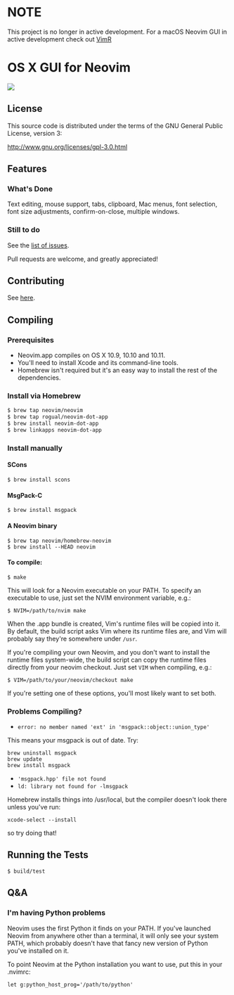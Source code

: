 # NOTE
This project is no longer in active development. For a macOS Neovim GUI in active development check out [VimR](https://github.com/qvacua/vimr)

# OS X GUI for Neovim

![](https://raw.githubusercontent.com/rogual/neovim-osx-gui/screenshots/1.png)


## License

This source code is distributed under the terms of the GNU General
Public License, version 3:

http://www.gnu.org/licenses/gpl-3.0.html

## Features

### What's Done

Text editing, mouse support, tabs, clipboard, Mac menus, font selection,
font size adjustments, confirm-on-close, multiple windows.

### Still to do

See the [list of issues](https://github.com/rogual/neovim-dot-app/issues).

Pull requests are welcome, and greatly appreciated!

## Contributing

See [here](https://github.com/rogual/neovim-dot-app/blob/master/CONTRIBUTING.md).

## Compiling

### Prerequisites

* Neovim.app compiles on OS X 10.9, 10.10 and 10.11.
* You'll need to install Xcode and its command-line tools.
* Homebrew isn't required but it's an easy way to install the rest of the
  dependencies.

### Install via Homebrew

```bash
$ brew tap neovim/neovim
$ brew tap rogual/neovim-dot-app
$ brew install neovim-dot-app
$ brew linkapps neovim-dot-app
```

### Install manually

#### SCons
    $ brew install scons

#### MsgPack-C
    $ brew install msgpack

#### A Neovim binary
    $ brew tap neovim/homebrew-neovim
    $ brew install --HEAD neovim

#### To compile:

    $ make

This will look for a Neovim executable on your PATH. To specify
an executable to use, just set the NVIM environment variable, e.g.:

    $ NVIM=/path/to/nvim make

When the .app bundle is created, Vim's runtime files will be copied into it.
By default, the build script asks Vim where its runtime files are, and Vim
will probably say they're somewhere under `/usr`.

If you're compiling your own Neovim, and you don't want to install the runtime
files system-wide, the build script can copy the runtime files directly from
your neovim checkout. Just set `VIM` when compiling, e.g.:

    $ VIM=/path/to/your/neovim/checkout make

If you're setting one of these options, you'll most likely want to set both.

### Problems Compiling?

* `error: no member named 'ext' in 'msgpack::object::union_type'`

This means your msgpack is out of date. Try:

    brew uninstall msgpack
    brew update
    brew install msgpack

* `'msgpack.hpp' file not found`
* `ld: library not found for -lmsgpack`

Homebrew installs things into /usr/local, but the compiler doesn't look there
unless you've run:

    xcode-select --install

so try doing that!

## Running the Tests

    $ build/test

## Q&A

### I'm having Python problems

Neovim uses the first Python it finds on your PATH. If you've launched Neovim
from anywhere other than a terminal, it will only see your system PATH, which
probably doesn't have that fancy new version of Python you've installed on it.

To point Neovim at the Python installation you want to use, put this in
your .nvimrc:

    let g:python_host_prog='/path/to/python'
